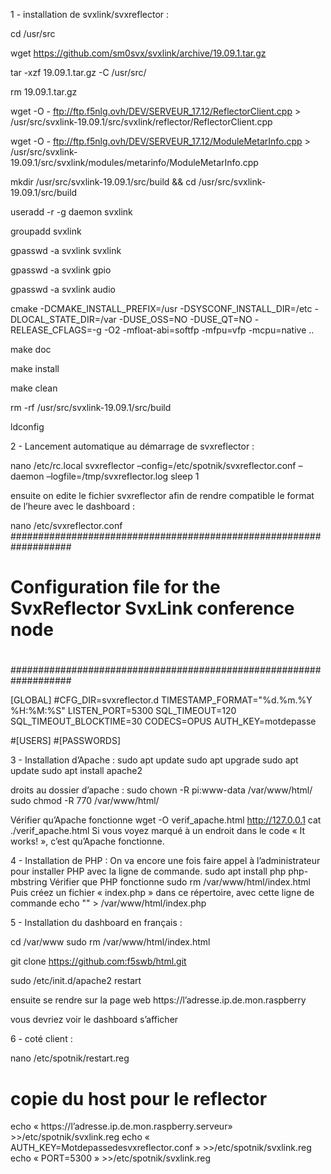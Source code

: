 1 - installation de svxlink/svxreflector : 

cd /usr/src

wget https://github.com/sm0svx/svxlink/archive/19.09.1.tar.gz

tar -xzf 19.09.1.tar.gz -C /usr/src/

rm 19.09.1.tar.gz

wget -O - ftp://ftp.f5nlg.ovh/DEV/SERVEUR_17.12/ReflectorClient.cpp > /usr/src/svxlink-19.09.1/src/svxlink/reflector/ReflectorClient.cpp

wget -O - ftp://ftp.f5nlg.ovh/DEV/SERVEUR_17.12/ModuleMetarInfo.cpp > /usr/src/svxlink-19.09.1/src/svxlink/modules/metarinfo/ModuleMetarInfo.cpp

mkdir /usr/src/svxlink-19.09.1/src/build && cd /usr/src/svxlink-19.09.1/src/build

useradd -r -g daemon svxlink

groupadd svxlink

gpasswd -a svxlink svxlink

gpasswd -a svxlink gpio

gpasswd -a svxlink audio

cmake -DCMAKE_INSTALL_PREFIX=/usr -DSYSCONF_INSTALL_DIR=/etc -DLOCAL_STATE_DIR=/var -DUSE_OSS=NO -DUSE_QT=NO -RELEASE_CFLAGS=-g -O2 -mfloat-abi=softfp -mfpu=vfp -mcpu=native ..

make doc

make install

make clean

rm -rf /usr/src/svxlink-19.09.1/src/build

ldconfig

2 - Lancement automatique au démarrage de svxreflector :

nano /etc/rc.local 
svxreflector –config=/etc/spotnik/svxreflector.conf –daemon –logfile=/tmp/svxreflector.log
sleep 1

ensuite on edite le fichier svxreflector afin de rendre compatible le format de l’heure avec le dashboard : 

nano /etc/svxreflector.conf
###################################################################
#
# Configuration file for the SvxReflector SvxLink conference node
#
###################################################################

[GLOBAL]
#CFG_DIR=svxreflector.d
TIMESTAMP_FORMAT="%d.%m.%Y %H:%M:%S"
LISTEN_PORT=5300
SQL_TIMEOUT=120
SQL_TIMEOUT_BLOCKTIME=30
CODECS=OPUS
AUTH_KEY=motdepasse

#[USERS]
#[PASSWORDS]

3 - Installation d’Apache :
sudo apt update
sudo apt upgrade
sudo apt update
sudo apt install apache2

droits au dossier d’apache : 
sudo chown -R pi:www-data /var/www/html/
sudo chmod -R 770 /var/www/html/

Vérifier qu’Apache fonctionne
wget -O verif_apache.html http://127.0.0.1
cat ./verif_apache.html
Si vous voyez marqué à un endroit dans le code « It works! », c’est qu’Apache fonctionne.

4 - Installation de PHP :
On va encore une fois faire appel à l’administrateur pour installer PHP avec la ligne de commande.
sudo apt install php php-mbstring
Vérifier que PHP fonctionne
sudo rm /var/www/html/index.html
Puis créez un fichier « index.php » dans ce répertoire, avec cette ligne de commande
echo "<?php phpinfo(); ?>" > /var/www/html/index.php

5 - Installation du dashboard en français :

cd /var/www
sudo rm /var/www/html/index.html

git clone https://github.com:f5swb/html.git

sudo /etc/init.d/apache2 restart

ensuite se rendre sur la page web https://l’adresse.ip.de.mon.raspberry

vous devriez voir le dashboard s’afficher 

6 - coté client : 

nano /etc/spotnik/restart.reg

# copie du host pour le reflector
echo « https://l’adresse.ip.de.mon.raspberry.serveur» >>/etc/spotnik/svxlink.reg
echo « AUTH_KEY=Motdepassedesvxreflector.conf » >>/etc/spotnik/svxlink.reg
echo « PORT=5300 » >>/etc/spotnik/svxlink.reg
